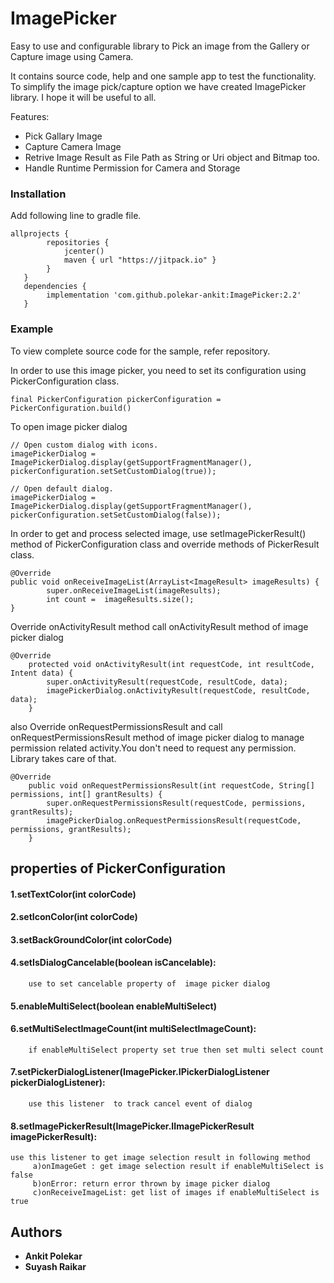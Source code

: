 # ImagePicker
Easy to use and configurable library to Pick an image from the Gallery or Capture image using Camera.

It contains source code, help and one sample app to test the functionality.
To simplify the image pick/capture option we have created ImagePicker library. I hope it will be useful to all.

Features:
* Pick Gallary Image
* Capture Camera Image
* Retrive Image Result as File Path as String or Uri object and Bitmap too.
* Handle Runtime Permission for Camera and Storage

### Installation
Add following line to gradle file.
```
allprojects {
        repositories {
            jcenter()
            maven { url "https://jitpack.io" }
        }
   }
   dependencies {
        implementation 'com.github.polekar-ankit:ImagePicker:2.2'
   }
```

### Example
To view complete source code for the sample, refer repository.

In order to use this image picker, you need to set its configuration using PickerConfiguration class.
```
final PickerConfiguration pickerConfiguration = PickerConfiguration.build()
```

To open image picker dialog
```
// Open custom dialog with icons.
imagePickerDialog = ImagePickerDialog.display(getSupportFragmentManager(), pickerConfiguration.setSetCustomDialog(true));

// Open default dialog.
imagePickerDialog = ImagePickerDialog.display(getSupportFragmentManager(), pickerConfiguration.setSetCustomDialog(false));
```

In order to get and process selected image, use setImagePickerResult() method of PickerConfiguration class and override methods of PickerResult class.
```
@Override
public void onReceiveImageList(ArrayList<ImageResult> imageResults) {
        super.onReceiveImageList(imageResults);
        int count =  imageResults.size();
}
```
Override onActivityResult method call onActivityResult method of image picker dialog 
```
@Override
    protected void onActivityResult(int requestCode, int resultCode, Intent data) {
        super.onActivityResult(requestCode, resultCode, data);
        imagePickerDialog.onActivityResult(requestCode, resultCode, data);
    }
```
also Override onRequestPermissionsResult and call onRequestPermissionsResult method of image picker dialog to manage permission related activity.You don't need to request any permission. Library takes care of that. 
```
@Override
    public void onRequestPermissionsResult(int requestCode, String[] permissions, int[] grantResults) {
        super.onRequestPermissionsResult(requestCode, permissions, grantResults);
        imagePickerDialog.onRequestPermissionsResult(requestCode, permissions, grantResults);
    }
```
## properties of PickerConfiguration

#### 1.setTextColor(int colorCode)
#### 2.setIconColor(int colorCode)
#### 3.setBackGroundColor(int colorCode)
#### 4.setIsDialogCancelable(boolean isCancelable): 
        use to set cancelable property of  image picker dialog 
#### 5.enableMultiSelect(boolean enableMultiSelect)
#### 6.setMultiSelectImageCount(int multiSelectImageCount):
        if enableMultiSelect property set true then set multi select count
#### 7.setPickerDialogListener(ImagePicker.IPickerDialogListener pickerDialogListener):
        use this listener  to track cancel event of dialog 
#### 8.setImagePickerResult(ImagePicker.IImagePickerResult imagePickerResult):
	use this listener to get image selection result in following method 
         a)onImageGet : get image selection result if enableMultiSelect is false 
         b)onError: return error thrown by image picker dialog 
         c)onReceiveImageList: get list of images if enableMultiSelect is true  
        
## Authors

* **Ankit Polekar**
* **Suyash Raikar**
